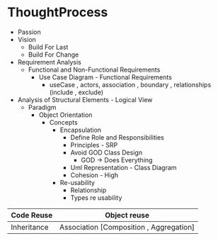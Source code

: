 # ThoughtProcess

- Passion
- Vision 
	- Build For Last
	- Build For Change
- Requirement Analysis
	- Functional and Non-Functional Requirements
		- Use Case Diagram - Functional Requirements
			- useCase , actors, association , boundary , relationships (include , exclude)
- Analysis of Structural Elements - Logical View
	- Paradigm
		- Object Orientation 
			- Concepts
				- Encapsulation
					- Define Role and Responsibilities
					- Principles - SRP
					- Avoid GOD Class Design
						- GOD -> Does Everything
					- Uml Representation - Class Diagram
					- Cohesion - High
				 - Re-usability
					 - Relationship
					 - Types re usability
				   
| Code Reuse | Object reuse  |
|--|--|
| Inheritance | Association [Composition , Aggregation] |

					
					
		 
		  
 
<!--stackedit_data:
eyJoaXN0b3J5IjpbMTY1NDczMDMwOSwtMjMwNjU0MV19
-->